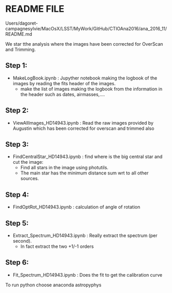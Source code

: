 README FILE
===========
Users/dagoret-campagnesylvie/MacOsX/LSST/MyWork/GitHub/CTIOAna2016/ana_2016_11/README.md


We star tthe analysis where the images have been
corrected for OverScan and Trimming.

## Step 1:

- MakeLogBook.ipynb :  Jupyther notebook making the logbook of the images by reading the fits header of the images.
  - make the list of images making the logbook from the information in the header such as dates, airmasses,.... 

## Step 2:

- ViewAllImages_HD14943.ipynb : Read the raw images provided by Augustin which has been corrected for overscan and trimmed also

## Step 3:

- FindCentralStar_HD14943.ipynb	: find where is the big central star and cut the image:
	- Find all stars in the image using photutils. 
	- The main star has the minimum distance sum wrt to all other sources.

## Step 4:

- FindOptRot_HD14943.ipynb : calculation of angle of rotation

## Step 5:

- Extract_Spectrum_HD14943.ipynb : Really extract the spectrum
(per second). 
	- In fact extract the two +1/-1 orders


## Step 6:

- Fit_Spectrum_HD14943.ipynb : Does the fit to get the calibration curve

To run python choose anaconda astropyphys
	
